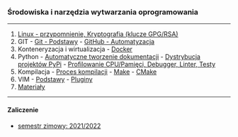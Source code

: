 ### Środowiska i narzędzia wytwarzania oprogramowania

---

1. [Linux - przypomnienie, Kryptografia (klucze GPG/RSA)](shell.md)
2. GIT
		- [Git - Podstawy](git.md)
		- [GitHub - Automatyzacja](gitub.md)
3. Konteneryzacja i wirtualizacja
		- [Docker](docker.md)
4. Python
		- [Automatyczne tworzenie dokumentacji](docs.md)
		- [Dystrybucja projektów PyPi](pypi.md)
		- [Profilowanie CPU/Pamięci, Debugger, Linter, Testy](tests.md)
5. Kompilacja
		- [Proces kompilacji](https://github.com/aszadzinski/SMCEBI-TLM/tree/master/Wst%C4%99p_do_informatyki)
		- [Make](make.md)
		- [CMake](cmake.md)
6. VIM
		- [Podstawy](vim.md)
		- [Pluginy](vim_plugins.md)
7. [Materiały](things.md)

---

#### Zaliczenie 

- [semestr zimowy: 2021/2022](https://github.com/aszadzinski/SMCEBI-TLM/tree/master/%C5%9Arodowiska_i_narz%C4%99dzia_wytwarzania_oprogramowania/Zaliczenie/SiNWO_2k21)
